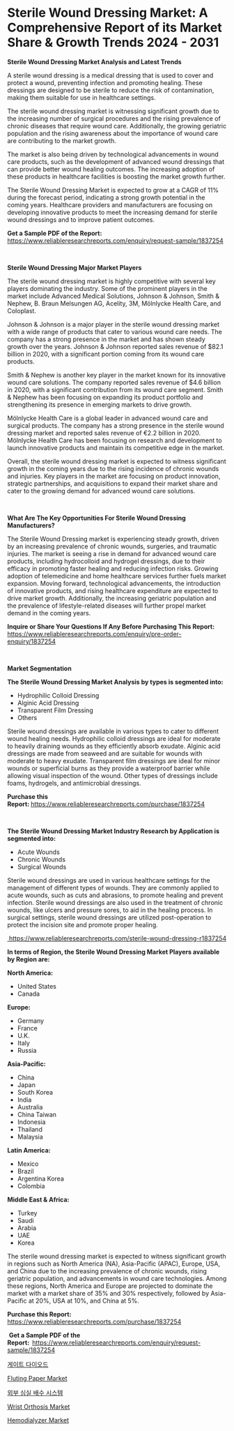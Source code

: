 <p><h1>Sterile Wound Dressing Market: A Comprehensive Report of its Market Share & Growth Trends 2024 - 2031</h1></p><p><strong>Sterile Wound Dressing Market Analysis and Latest Trends</strong></p>
<p><p>A sterile wound dressing is a medical dressing that is used to cover and protect a wound, preventing infection and promoting healing. These dressings are designed to be sterile to reduce the risk of contamination, making them suitable for use in healthcare settings.</p><p>The sterile wound dressing market is witnessing significant growth due to the increasing number of surgical procedures and the rising prevalence of chronic diseases that require wound care. Additionally, the growing geriatric population and the rising awareness about the importance of wound care are contributing to the market growth.</p><p>The market is also being driven by technological advancements in wound care products, such as the development of advanced wound dressings that can provide better wound healing outcomes. The increasing adoption of these products in healthcare facilities is boosting the market growth further.</p><p>The Sterile Wound Dressing Market is expected to grow at a CAGR of 11% during the forecast period, indicating a strong growth potential in the coming years. Healthcare providers and manufacturers are focusing on developing innovative products to meet the increasing demand for sterile wound dressings and to improve patient outcomes.</p></p>
<p><strong>Get a Sample PDF of the Report:&nbsp;</strong> <a href="https://www.reliableresearchreports.com/enquiry/request-sample/1837254">https://www.reliableresearchreports.com/enquiry/request-sample/1837254</a></p>
<p>&nbsp;</p>
<p><strong>Sterile Wound Dressing Major Market Players</strong></p>
<p><p>The sterile wound dressing market is highly competitive with several key players dominating the industry. Some of the prominent players in the market include Advanced Medical Solutions, Johnson & Johnson, Smith & Nephew, B. Braun Melsungen AG, Acelity, 3M, Mölnlycke Health Care, and Coloplast.</p><p>Johnson & Johnson is a major player in the sterile wound dressing market with a wide range of products that cater to various wound care needs. The company has a strong presence in the market and has shown steady growth over the years. Johnson & Johnson reported sales revenue of $82.1 billion in 2020, with a significant portion coming from its wound care products.</p><p>Smith & Nephew is another key player in the market known for its innovative wound care solutions. The company reported sales revenue of $4.6 billion in 2020, with a significant contribution from its wound care segment. Smith & Nephew has been focusing on expanding its product portfolio and strengthening its presence in emerging markets to drive growth.</p><p>Mölnlycke Health Care is a global leader in advanced wound care and surgical products. The company has a strong presence in the sterile wound dressing market and reported sales revenue of €2.2 billion in 2020. Mölnlycke Health Care has been focusing on research and development to launch innovative products and maintain its competitive edge in the market.</p><p>Overall, the sterile wound dressing market is expected to witness significant growth in the coming years due to the rising incidence of chronic wounds and injuries. Key players in the market are focusing on product innovation, strategic partnerships, and acquisitions to expand their market share and cater to the growing demand for advanced wound care solutions.</p></p>
<p>&nbsp;</p>
<p><strong>What Are The Key Opportunities For Sterile Wound Dressing Manufacturers?</strong></p>
<p><p>The Sterile Wound Dressing market is experiencing steady growth, driven by an increasing prevalence of chronic wounds, surgeries, and traumatic injuries. The market is seeing a rise in demand for advanced wound care products, including hydrocolloid and hydrogel dressings, due to their efficacy in promoting faster healing and reducing infection risks. Growing adoption of telemedicine and home healthcare services further fuels market expansion. Moving forward, technological advancements, the introduction of innovative products, and rising healthcare expenditure are expected to drive market growth. Additionally, the increasing geriatric population and the prevalence of lifestyle-related diseases will further propel market demand in the coming years.</p></p>
<p><strong>Inquire or Share Your Questions If Any Before Purchasing This Report:</strong> <a href="https://www.reliableresearchreports.com/enquiry/pre-order-enquiry/1837254">https://www.reliableresearchreports.com/enquiry/pre-order-enquiry/1837254</a></p>
<p>&nbsp;</p>
<p><strong>Market Segmentation</strong></p>
<p><strong>The Sterile Wound Dressing Market Analysis by types is segmented into:</strong></p>
<p><ul><li>Hydrophilic Colloid Dressing</li><li>Alginic Acid Dressing</li><li>Transparent Film Dressing</li><li>Others</li></ul></p>
<p><p>Sterile wound dressings are available in various types to cater to different wound healing needs. Hydrophilic colloid dressings are ideal for moderate to heavily draining wounds as they efficiently absorb exudate. Alginic acid dressings are made from seaweed and are suitable for wounds with moderate to heavy exudate. Transparent film dressings are ideal for minor wounds or superficial burns as they provide a waterproof barrier while allowing visual inspection of the wound. Other types of dressings include foams, hydrogels, and antimicrobial dressings.</p></p>
<p><strong>Purchase this Report:&nbsp;</strong><a href="https://www.reliableresearchreports.com/purchase/1837254">https://www.reliableresearchreports.com/purchase/1837254</a></p>
<p>&nbsp;</p>
<p><strong>The Sterile Wound Dressing Market Industry Research by Application is segmented into:</strong></p>
<p><ul><li>Acute Wounds</li><li>Chronic Wounds</li><li>Surgical Wounds</li></ul></p>
<p><p>Sterile wound dressings are used in various healthcare settings for the management of different types of wounds. They are commonly applied to acute wounds, such as cuts and abrasions, to promote healing and prevent infection. Sterile wound dressings are also used in the treatment of chronic wounds, like ulcers and pressure sores, to aid in the healing process. In surgical settings, sterile wound dressings are utilized post-operation to protect the incision site and promote proper healing.</p></p>
<p><a href="https://www.reliableresearchreports.com/sterile-wound-dressing-r1837254">&nbsp;https://www.reliableresearchreports.com/sterile-wound-dressing-r1837254</a></p>
<p><strong>In terms of Region, the Sterile Wound Dressing Market Players available by Region are:</strong></p>
<p>
    <p> <strong> North America: </strong>
        <ul>
            <li>United States</li>
            <li>Canada</li>
        </ul>
        </p> 
    <p> <strong> Europe: </strong>
        <ul>
            <li>Germany</li>
            <li>France</li>
            <li>U.K.</li>
            <li>Italy</li>
            <li>Russia</li>
        </ul>
        </p> 
    <p> <strong> Asia-Pacific: </strong>
        <ul>
            <li>China</li>
            <li>Japan</li>
            <li>South Korea</li>
            <li>India</li>
            <li>Australia</li>
            <li>China Taiwan</li>
            <li>Indonesia</li>
            <li>Thailand</li>
            <li>Malaysia</li>
        </ul>
        </p> 
    <p> <strong> Latin America: </strong>
        <ul>
            <li>Mexico</li>
            <li>Brazil</li>
            <li>Argentina Korea</li>
            <li>Colombia</li>
        </ul>
        </p> 
    <p> <strong> Middle East & Africa: </strong>
        <ul>
            <li>Turkey</li>
            <li>Saudi</li>
            <li>Arabia</li>
            <li>UAE</li>
            <li>Korea</li>
        </ul>
    </p>
    </p>
<p><p>The sterile wound dressing market is expected to witness significant growth in regions such as North America (NA), Asia-Pacific (APAC), Europe, USA, and China due to the increasing prevalence of chronic wounds, rising geriatric population, and advancements in wound care technologies. Among these regions, North America and Europe are projected to dominate the market with a market share of 35% and 30% respectively, followed by Asia-Pacific at 20%, USA at 10%, and China at 5%.</p></p>
<p><strong>Purchase this Report: </strong><a href="https://www.reliableresearchreports.com/purchase/1837254">https://www.reliableresearchreports.com/purchase/1837254</a></p>
<p>&nbsp;<strong>Get a Sample PDF of the Report:&nbsp;&nbsp;</strong><a href="https://www.reliableresearchreports.com/enquiry/request-sample/1837254">https://www.reliableresearchreports.com/enquiry/request-sample/1837254</a></p>
<p><strong></strong></p>
<p><p><a href="https://github.com/airdroplover110/Market-Research-Report-List-2/blob/main/231181375406.md">게이트 다이오드</a></p><p><a href="https://www.linkedin.com/pulse/fluting-paper-market-outlook-forecast-from-2024-2031-hamp-shire-rtric?trackingId=0U8w9RoGQ1mTrakH3h2VDA%3D%3D">Fluting Paper Market</a></p><p><a href="https://github.com/nhaiquang84/Market-Research-Report-List-2/blob/main/583842575405.md">외부 심실 배수 시스템</a></p><p><a href="https://github.com/RyleeBauch2023/Market-Research-Report-List-2/blob/main/wrist-orthosis-market.md">Wrist Orthosis Market</a></p><p><a href="https://github.com/AndreanneHane2023/Market-Research-Report-List-2/blob/main/hemodialyzer-market.md">Hemodialyzer Market</a></p></p>